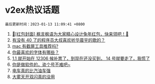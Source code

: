 # v2ex热议话题

`最后更新时间：2023-01-13 11:09:41 +0800`

1. [🧧[红包封面] 枫言枫语为大家精心设计兔年红包，快来领吧！🐰](https://www.v2ex.com/t/908405)
1. [有没有 40 了的程序员大叔喜欢听华晨宇的歌的？](https://www.v2ex.com/t/908412)
1. [mac 有截屏工具推荐吗?](https://www.v2ex.com/t/908385)
1. [你最喜欢的字体有哪些？](https://www.v2ex.com/t/908532)
1. [1.1 就开始在 12306 候补票了，到现在还没买到， 14 号就要走了，我慌了](https://www.v2ex.com/t/908410)
1. [你是做软件的，盗个号不难吧~](https://www.v2ex.com/t/908450)
1. [电车真的比汽油车强](https://www.v2ex.com/t/908427)
1. [大雾天开双闪真的没用](https://www.v2ex.com/t/908586)

